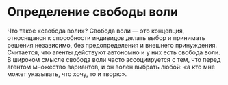 # Определение свободы воли

Что такое «свобода воли»?
Свобода воли — это концепция, относящаяся к способности индивидов делать выбор и принимать решения независимо, без предопределения и внешнего принуждения. Считается, что агенты действуют автономно и у них есть свобода воли. В широком смысле свобода воли часто ассоциируется с тем, что перед агентом множество вариантов, и он волен выбрать любой: «а кто мне может указывать, что хочу, то и творю».
